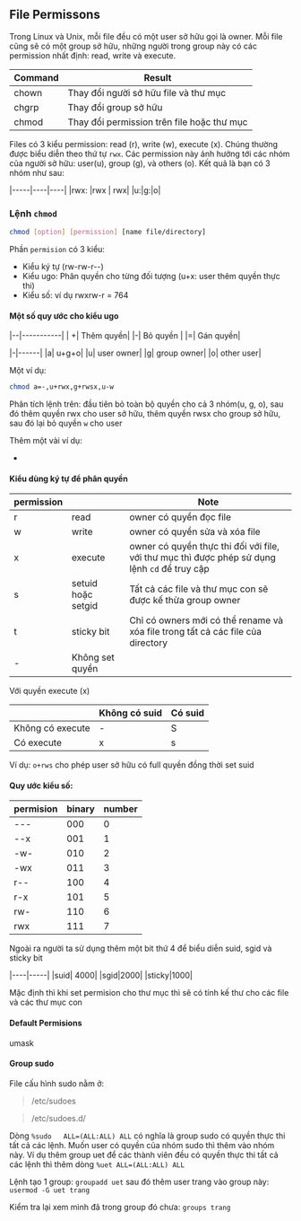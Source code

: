 ﻿## File Permissons

Trong Linux và Unix, mỗi file đều có một user sở hữu gọi là owner. Mỗi file cũng sẽ có một group sở hữu, những người trong group này có các permission nhất định: read, write và execute.

|Command|	Result|
|-------|---------|
|chown|	Thay đổi người sở hữu file và thư mục|
|chgrp|	Thay đổi group sở hữu|
|chmod|	Thay đổi permission trên file hoặc thư mục|

Files có 3 kiểu permission: read (r), write (w), execute (x). Chúng thường được biểu diễn theo  thứ tự `rwx`. Các permission này ảnh hưởng tới các nhóm của người sở hữu: user(u), group (g), và others (o). Kết quả là bạn có 3 nhóm như sau:

|-----|----|----|
|rwx: |rwx | rwx|
|u:|g:|o|



### Lệnh `chmod` 

```sh
chmod [option] [permission] [name file/directory]
```

Phần `permision` có 3 kiểu:

* Kiểu ký tự (rw-rw-r--)
* Kiểu ugo: Phân quyền cho từng đối tượng (u+x: user thêm quyền thực thi)
* Kiểu số: ví dụ rwxrw-r = 764

#### Một số quy ước cho kiểu ugo

|--|-----------|
| +| Thêm quyền|
|-| Bỏ quyền |
|=| Gán quyền|

|-|------|
|a| u+g+o|
|u| user owner|
|g| group owner|
|o| other user|

Một ví dụ:
```sh
chmod a=-,u+rwx,g+rwsx,u-w
```

Phân tích lệnh trên: đầu tiên bỏ toàn bộ quyền cho cả 3 nhóm(u, g, o), sau đó thêm quyền rwx cho user sở hữu, thêm quyền rwsx cho group sở hữu, sau đó lại bỏ quyền `w` cho user

Thêm một vài ví dụ:

* 

#### Kiểu dùng ký tự để phân quyền

|permission||Note|
|----------|-|----|
|r|read|owner có quyền đọc file|
|w|write|owner có quyền sửa và xóa file|
|x|execute|owner có quyền thực thi đối với file, với thư mục thì được phép sử dụng lệnh `cd` để truy cập|
|s|setuid hoặc setgid| Tất cả các file và thư mục con sẽ được kế thừa group owner|
|t| sticky bit| Chỉ có owners mới có thể rename và xóa file trong tất cả các file của directory| 
|-|Không set quyền|

Với quyền execute (x)

||Không có suid| Có suid|
|-|------------|--------|
|Không có execute| - | S|
|Có execute| x |s|

Ví dụ: `o+rws` cho phép user sở hữu có full quyền đồng thời set suid


#### Quy ước kiểu số:
|permision|binary|number|
|---------|------|------|
|---|000|0|
|--x|001|1|
|-w-|010|2|
|-wx|011|3|
|r--|100|4|
|r-x|101|5|
|rw-|110|6|
|rwx|111|7|

Ngoài ra người ta sử dụng thêm một bit thứ 4 để biểu diễn suid, sgid và sticky bit

|----|-----|
|suid| 4000|
|sgid|2000|
|sticky|1000|

Mặc định thì khi set permision cho thư mục thì sẽ có tính kế thư cho các file và các thư mục con

#### Default Permisions
umask

#### Group sudo

File cấu hình sudo nằm ở:

>/etc/sudoes

>/etc/sudoes.d/

Dòng `%sudo   ALL=(ALL:ALL) ALL` có nghĩa là group sudo có quyền thực thi tất cả các lệnh. Muốn user có quyền của nhóm sudo thì thêm vào nhóm này. Ví dụ thêm group uet để các thành viên đều có quyền thực thi tất cả các lệnh thì thêm dòng `%uet ALL=(ALL:ALL) ALL`


Lệnh tạo 1 group: `groupadd uet` sau đó thêm user trang vào group này: `usermod -G uet trang`

Kiểm tra lại xem mình đã trong group đó chưa: `groups trang`









